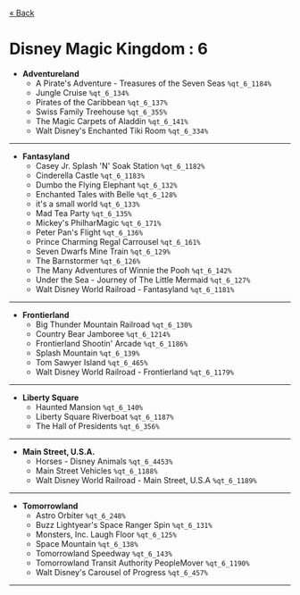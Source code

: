 <a href="../parks_available.md">&laquo; Back</a>
# Disney Magic Kingdom : 6
 - **Adventureland** 
   - A Pirate's Adventure - Treasures of the Seven Seas `%qt_6_1184%`
   - Jungle Cruise `%qt_6_134%`
   - Pirates of the Caribbean `%qt_6_137%`
   - Swiss Family Treehouse `%qt_6_355%`
   - The Magic Carpets of Aladdin `%qt_6_141%`
   - Walt Disney's Enchanted Tiki Room `%qt_6_334%`
---
 - **Fantasyland** 
   - Casey Jr. Splash 'N' Soak Station `%qt_6_1182%`
   - Cinderella Castle `%qt_6_1183%`
   - Dumbo the Flying Elephant `%qt_6_132%`
   - Enchanted Tales with Belle `%qt_6_128%`
   - it's a small world `%qt_6_133%`
   - Mad Tea Party `%qt_6_135%`
   - Mickey's PhilharMagic `%qt_6_171%`
   - Peter Pan's Flight `%qt_6_136%`
   - Prince Charming Regal Carrousel `%qt_6_161%`
   - Seven Dwarfs Mine Train  `%qt_6_129%`
   - The Barnstormer `%qt_6_126%`
   - The Many Adventures of Winnie the Pooh `%qt_6_142%`
   - Under the Sea - Journey of The Little Mermaid `%qt_6_127%`
   - Walt Disney World Railroad - Fantasyland `%qt_6_1181%`
---
 - **Frontierland** 
   - Big Thunder Mountain Railroad `%qt_6_130%`
   - Country Bear Jamboree `%qt_6_1214%`
   - Frontierland Shootin' Arcade `%qt_6_1186%`
   - Splash Mountain `%qt_6_139%`
   - Tom Sawyer Island `%qt_6_465%`
   - Walt Disney World Railroad - Frontierland `%qt_6_1179%`
---
 - **Liberty Square** 
   - Haunted Mansion `%qt_6_140%`
   - Liberty Square Riverboat `%qt_6_1187%`
   - The Hall of Presidents `%qt_6_356%`
---
 - **Main Street, U.S.A.** 
   - Horses - Disney Animals `%qt_6_4453%`
   - Main Street Vehicles `%qt_6_1188%`
   - Walt Disney World Railroad - Main Street, U.S.A `%qt_6_1189%`
---
 - **Tomorrowland** 
   - Astro Orbiter `%qt_6_248%`
   - Buzz Lightyear's Space Ranger Spin `%qt_6_131%`
   - Monsters, Inc. Laugh Floor `%qt_6_125%`
   - Space Mountain `%qt_6_138%`
   - Tomorrowland Speedway `%qt_6_143%`
   - Tomorrowland Transit Authority PeopleMover `%qt_6_1190%`
   - Walt Disney's Carousel of Progress `%qt_6_457%`
---